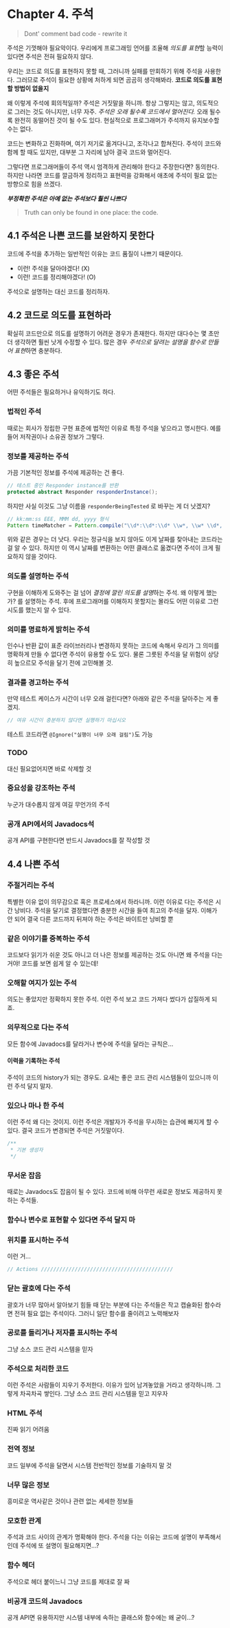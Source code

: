 # Chapter 4. 주석

> Dont' comment bad code - rewrite it

주석은 기껏해야 필요악이다. 우리에게 프로그래밍 언어를 조율해 *의도를 표현*할 능력이 있다면 주석은 전혀 필요하지 않다.

우리는 코드로 의도를 표현하지 못할 때, 그러니까 실패를 만회하기 위해 주석을 사용한다. 그러므로 주석이 필요한 상황에 처하게 되면 곰곰히 생각해봐라. **코드로 의도를 표현할 방법이 없을지**

왜 이렇게 주석에 회의적일까? 주석은 거짓말을 하니까. 항상 그렇지는 않고, 의도적으로 그러는 것도 아니지만, 너무 자주. *주석은 오래 될수록 코드에서 멀어진다.* 오래 될수록 완전히 동떨어진 것이 될 수도 있다. 현실적으로 프로그래머가 주석까지 유지보수할 수는 없다.

코드는 변화하고 진화하며, 여기 저기로 옮겨다니고, 조각나고 합쳐진다. 주석이 코드와 함께 할 때도 있지만, 대부분 그 자리에 남아 결국 코드와 멀어진다.

그렇다면 프로그래머들이 주석 역시 엄격하게 관리해야 한다고 주장한다면? 동의한다. 하지만 나라면 코드를 깔금하게 정리하고 표현력을 강화해서 애초에 주석이 필요 없는 방향으로 힘을 쓰겠다.

***부정확한 주석은 아예 없는 주석보다 훨씬 나쁘다***

> Truth can only be found in one place: the code.

## 4.1 주석은 나쁜 코드를 보완하지 못한다
코드에 주석을 추가하는 일반적인 이유는 코드 품질이 나쁘기 때문이다.

* 이런! 주석을 달아야겠다! (X)
* 이런! 코드를 정리해야겠다! (O)

주석으로 설명하는 대신 코드를 정리하자.

## 4.2 코드로 의도를 표현하라
확실히 코드만으로 의도를 설명하기 어려운 경우가 존재한다. 하지만 대다수는 몇 초만 더 생각하면 훨씬 낫게 수정할 수 있다. 많은 경우 *주석으로 달려는 설명을 함수로 만들어 표현*하면 충분하다.

## 4.3 좋은 주석
어떤 주석들은 필요하거나 유익하기도 하다.

### 법적인 주석
때로는 회사가 정립한 구현 표준에 법적인 이유로 특정 주석을 넣으라고 명시한다. 예를 들어 저작권이나 소유권 정보가 그렇다.

### 정보를 제공하는 주석
가끔 기본적인 정보를 주석에 제공하는 건 좋다.
```java
// 테스트 중인 Responder instance를 반환
protected abstract Responder responderInstance();
```

하지만 사실 이것도 그냥  이름을 `responderBeingTested` 로 바꾸는 게 더 낫겠지?

```java
// kk:mm:ss EEE, MMM dd, yyyy 형식
Pattern timeMatcher = Pattern.compile("\\d*:\\d*:\\d* \\w*, \\w* \\d*, \\d*");
```

위와 같은 경우는 더 낫다. 우리는 정규식을 보지 않아도 이게 날짜를 찾아내는 코드라는 걸 알 수 있다. 하지만 이 역시 날짜를 변환하는 어떤 클래스로 옮겼다면 주석이 크게 필요하지 않을 것이다.

### 의도를 설명하는 주석
구현을 이해하게 도와주는 걸 넘어 *결정에 깔린 의도를 설명*하는 주석. 왜 이렇게 했는가? 를 설명하는 주석. 후에 프로그래머를 이해하지 못할지는 몰라도 어떤 이유로 그런 시도를 했는지 알 수 있다.

### 의미를 명료하게 밝히는 주석
인수나 반환 값이 표준 라이브러리나 변경하지 못하는 코드에 속해서 우리가 그 의미를 명확하게 만들 수 없다면 주석이 유용할 수도 있다. 물론 그릇된 주석을 달 위험이 상당히 높으르모 주석을 달기 전에 고민해볼 것.

### 결과를 경고하는 주석
만약 테스트 케이스가 시간이 너무 오래 걸린다면? 아래와 같은 주석을 달아주는 게 좋겠지.

```java
// 여유 시간이 충분하지 않다면 실행하기 마십시오
```

테스트 코드라면 `@Ignore("실행이 너무 오래 걸림")`도 가능

### TODO
대신 필요없어지면 바로 삭제할 것

### 중요성을 강조하는 주석
누군가 대수롭지 않게 여길 무언가의 주석

### 공개 API에서의 Javadocs석
공개 API를 구현한다면 반드시 Javadocs를 잘 작성할 것

## 4.4 나쁜 주석
### 주절거리는 주석
특별한 이유 없이 의무감으로 혹은 프로세스에서 하라니까. 이런 이유로 다는 주석은 시간 낭비다. 주석을 달기로 결정했다면 충분한 시간을 들여 최고의 주석을 달자. 이해가 안 되어 결국 다른 코드까지 뒤져야 하는 주석은 바이트만 낭비할 뿐

### 같은 이야기를 중복하는 주석
코드보다 읽기가 쉬운 것도 아니고 더 나은 정보를 제공하는 것도 아니면 왜 주석을 다는 거야! 코드를 보면 쉽게 알 수 있는데!

### 오해할 여지가 있는 주석
의도는 좋았지만 정확하지 못한 주석. 이런 주석 보고 코드 가져다 썼다가 삽질하게 되죠.

### 의무적으로 다는 주석
모든 함수에 Javadocs를 달라거나 변수에 주석을 달라는 규칙은...

#### 이력을 기록하는 주석
주석이 코드의 history가 되는 경우도. 요새는 좋은 코드 관리 시스템들이 있으니까 이런 주석 달지 말자.

### 있으나 마나 한 주석
이런 주석 왜 다는 것이지. 이런 주석은 개발자가 주석을 무시하는 습관에 빠지게 할 수 있다. 결국 코드가 변경되면 주석은 거짓말이다.
```java
/**
 * 기본 생성자
 */
```

### 무서운 잡음
때로는 Javadocs도 잡음이 될 수 있다. 코드에 비해 아무런 새로운 정보도 제공하지 못하는 주석들.

### 함수나 변수로 표현할 수 있다면 주석 달지 마

### 위치를 표시하는 주석
이런 거...
```java
// Actions ///////////////////////////////////////////
```

### 닫는 괄호에 다는 주석
괄호가 너무 많아서 알아보기 힘들 때 닫는 부분에 다는 주석들은 작고 캡슐화된 함수라면 전혀 필요 없는 주석이다. 그러니 일단 함수를 줄이려고 노력해보자

### 공로를 돌리거나 저자를 표시하는 주석
그냥 소스 코드 관리 시스템을 믿자

### 주석으로 처리한 코드
이런 주석은 사람들이 지우기 주저한다. 이유가 있어 남겨놓았을 거라고 생각하니까. 그렇게 차곡차곡 쌓인다. 그냥 소스 코드 관리 시스템을 믿고 지우자

### HTML 주석
진짜 읽기 어려움

### 전역 정보
코드 일부에 주석을 달면서 시스템 전반적인 정보를 기술하지 말 것

### 너무 많은 정보
흥미로운 역사같은 것이나 관련 없는 세세한 정보들

### 모호한 관계
주석과 코드 사이의 관계가 명확해야 한다. 주석을 다는 이유는 코드에 설명이 부족해서인데 주석에 또 설명이 필요해지면...?

### 함수 헤더
주석으로 헤더 붙이느니 그냥 코드를 제대로 잘 짜

### 비공개 코드의 Javadocs
공개 API면 유용하지만 시스템 내부에 속하는 클래스와 함수에는 왜 굳이...?